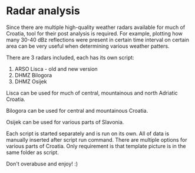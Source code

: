 # Radar analysis

Since there are multiple high-quality weather radars available for much of Croatia, tool for their post analysis is required. For example, plotting how many 30-40 dBz reflections were present in certain time interval on certain area can be very useful when determining various weather patters.

There are 3 radars included, each has its own script:

1. ARSO Lisca - old and new version
2. DHMZ Bilogora
3. DHMZ Osijek

Lisca can be used for much of central, mountainous and north Adriatic Croatia. 

Bilogora can be used for central and mountainous Croatia.

Osijek can be used for various parts of Slavonia.

Each script is started separately and is run on its own. All of data is manually inserted after script run command. There are multiple options for various parts of Croatia. Only requirement is that template picture is in the same folder as script.

Don't overabuse and enjoy! :)



